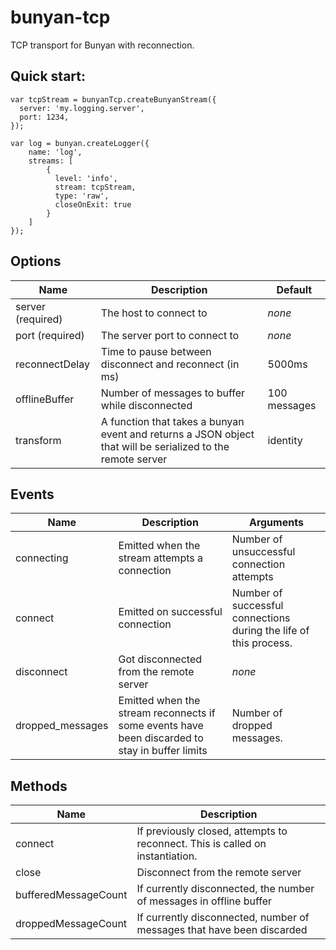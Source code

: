 # bunyan-tcp
TCP transport for Bunyan with reconnection.

## Quick start:

```{javascript}
var tcpStream = bunyanTcp.createBunyanStream({
  server: 'my.logging.server',
  port: 1234,
});

var log = bunyan.createLogger({
    name: 'log',
    streams: [
        {
          level: 'info',
          stream: tcpStream,
          type: 'raw',
          closeOnExit: true
        }
    ]
});

```

## Options
| Name | Description | Default |
|------|-------------|---------|
| server (required) | The host to connect to | _none_ |
| port (required) | The server port to connect to | _none_ | 
| reconnectDelay | Time to pause between disconnect and reconnect (in ms) | 5000ms | 
| offlineBuffer | Number of messages to buffer while disconnected | 100 messages |
| transform | A function that takes a bunyan event and returns a JSON object that will be serialized to the remote server | identity |

## Events
| Name | Description | Arguments
|------|-------------|----------|
| connecting | Emitted when the stream attempts a connection | Number of unsuccessful connection attempts
| connect | Emitted on successful connection | Number of successful connections during the life of this process.
| disconnect | Got disconnected from the remote server | _none_
| dropped_messages | Emitted when the stream reconnects if some events have been discarded to stay in buffer limits | Number of dropped messages.

## Methods
| Name | Description
|------|------------|
| connect | If previously closed, attempts to reconnect. This is called on instantiation.
| close | Disconnect from the remote server
| bufferedMessageCount | If currently disconnected, the number of messages in offline buffer
| droppedMessageCount | If currently disconnected, number of messages that have been discarded


